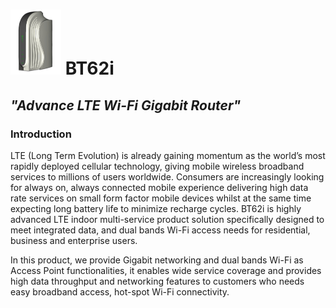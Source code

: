 # <img src="cpe_dev.jpg" width="81" height="104"> BT62i 
## <i>"Advance LTE Wi-Fi Gigabit Router"</i>


### Introduction 

  LTE (Long Term Evolution) is already gaining momentum as the world’s most rapidly deployed cellular technology, giving mobile wireless broadband services to millions of users worldwide. Consumers are increasingly looking for always on, always connected mobile experience delivering high data rate services on small form factor mobile devices whilst at the same time expecting long battery life to minimize recharge cycles. 
BT62i is highly advanced LTE indoor multi-service product solution specifically designed to meet integrated data, and dual bands Wi-Fi access needs for residential, business and enterprise users. 

In this product, we provide Gigabit networking and dual bands Wi-Fi as Access Point functionalities, it enables wide service coverage and provides high data throughput and networking features to customers who needs easy broadband access, hot-spot Wi-Fi connectivity.
